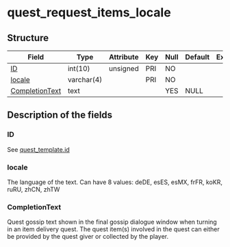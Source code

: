 # quest\_request\_items\_locale

## Structure

| Field                             | Type        | Attribute | Key | Null | Default | Extra | Comment |
|-----------------------------------|-------------|-----------|-----|------|---------|-------|---------|
| [ID](#id)                         | int(10)     | unsigned  | PRI | NO   |         |       |         |
| [locale](#locale)                 | varchar(4)  |           | PRI | NO   |         |       |         |
| [CompletionText](#completiontext) | text        |           |     | YES  | NULL    |       |         |

## Description of the fields

### ID

See [quest\_template.id](quest_template.md#id)

### locale

The language of the text.
Can have 8 values: deDE, esES, esMX, frFR, koKR, ruRU, zhCN, zhTW

### CompletionText

Quest gossip text shown in the final gossip dialogue window when turning in an item delivery quest.
The quest item(s) involved in the quest can either be provided by the quest giver or collected by the player.

